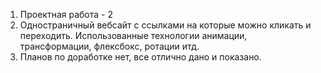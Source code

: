1. Проектная работа - 2
2. Одностраничный вебсайт с ссылками на которые можно кликать и переходить. Использованные технологии анимации, трансформации, флексбокс, ротации итд.
3. Планов по доработке нет, все отлично дано и показано.
